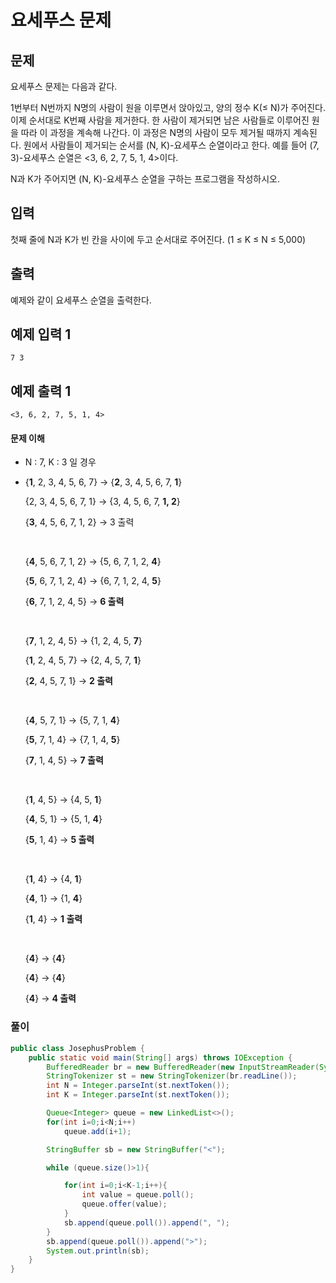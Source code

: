# 요세푸스 문제 

## 문제

요세푸스 문제는 다음과 같다.

1번부터 N번까지 N명의 사람이 원을 이루면서 앉아있고, 양의 정수 K(≤ N)가 주어진다. 이제 순서대로 K번째 사람을 제거한다. 한 사람이 제거되면 남은 사람들로 이루어진 원을 따라 이 과정을 계속해 나간다. 이 과정은 N명의 사람이 모두 제거될 때까지 계속된다. 원에서 사람들이 제거되는 순서를 (N, K)-요세푸스 순열이라고 한다. 예를 들어 (7, 3)-요세푸스 순열은 <3, 6, 2, 7, 5, 1, 4>이다.

N과 K가 주어지면 (N, K)-요세푸스 순열을 구하는 프로그램을 작성하시오.

## 입력

첫째 줄에 N과 K가 빈 칸을 사이에 두고 순서대로 주어진다. (1 ≤ K ≤ N ≤ 5,000)

## 출력

예제와 같이 요세푸스 순열을 출력한다.

## 예제 입력 1 

```
7 3
```

## 예제 출력 1 

```
<3, 6, 2, 7, 5, 1, 4>
```



#### 문제 이해

- N : 7, K : 3 일 경우

- {**1**, 2, 3, 4, 5, 6, 7}  →  {**2**, 3, 4, 5, 6, 7, **1**}

  {2, 3, 4, 5, 6, 7, 1}  →  {3, 4, 5, 6, 7, **1, 2**}

  {**3**, 4, 5, 6, 7, 1, 2} →  3 출력

  ​

  {**4**, 5, 6, 7, 1, 2} →  {5, 6, 7, 1, 2, **4**}

  {**5**, 6, 7, 1, 2, 4}  → {6, 7, 1, 2, 4, **5**} 

  {**6**, 7, 1, 2, 4, 5}  → **6 출력**

  ​

   {**7**, 1, 2, 4, 5}  → {1, 2, 4, 5, **7**} 

   {**1**, 2, 4, 5, 7}  → {2, 4, 5, 7, **1**} 

   {**2**, 4, 5, 7, 1}  → **2 출력**

  ​

  {**4**, 5, 7, 1}  → {5, 7, 1, **4**} 

  {**5**, 7, 1, 4}  → {7, 1, 4, **5**} 

  {**7**, 1, 4, 5}  → **7 출력**

  ​

  {**1**, 4, 5}  → {4, 5, **1**} 

  {**4**, 5, 1}  → {5, 1, **4**} 

  {**5**, 1, 4}  → **5 출력**

  ​

  {**1**, 4}  → {4, **1**} 

  {**4**, 1}  → {1, **4**} 

  {**1**, 4}  → **1 출력**

  ​

  {**4**}  → {**4**} 

  {**4**}  → {**4**} 

  {**4**}  → **4 출력**



### 풀이

```java
public class JosephusProblem {
    public static void main(String[] args) throws IOException {
        BufferedReader br = new BufferedReader(new InputStreamReader(System.in));
        StringTokenizer st = new StringTokenizer(br.readLine());
        int N = Integer.parseInt(st.nextToken());
        int K = Integer.parseInt(st.nextToken());

        Queue<Integer> queue = new LinkedList<>();
        for(int i=0;i<N;i++)
            queue.add(i+1);

        StringBuffer sb = new StringBuffer("<");

        while (queue.size()>1){

            for(int i=0;i<K-1;i++){
                int value = queue.poll();
                queue.offer(value);
            }
            sb.append(queue.poll()).append(", ");
        }
        sb.append(queue.poll()).append(">");
        System.out.println(sb);
    }
}
```

